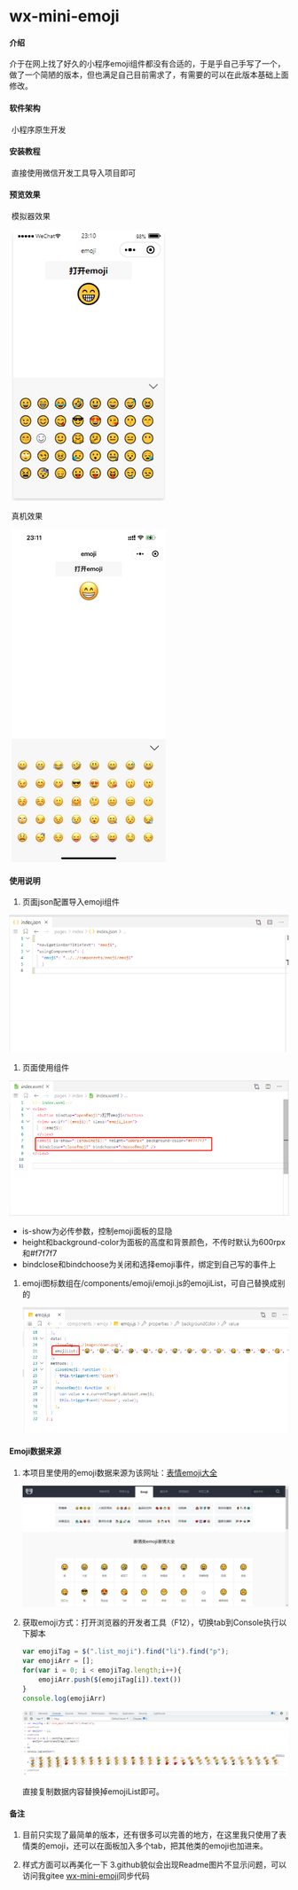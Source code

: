 # wx-mini-emoji

#### 介绍
​	介于在网上找了好久的小程序emoji组件都没有合适的，于是乎自己手写了一个，做了一个简陋的版本，但也满足自己目前需求了，有需要的可以在此版本基础上面修改。

#### 软件架构
​	小程序原生开发


#### 安装教程

​	直接使用微信开发工具导入项目即可

#### 预览效果

​	模拟器效果

​	<img src="images/virtual.png" alt="virtual"  /> 

​	真机效果

​	<img src="images/native.png" alt="native" />

#### 使用说明

1.  页面json配置导入emoji组件

![import-emoji](images/import-emoji.png)

1.  页面使用组件

![use-emoji](images/use-emoji.png)

- is-show为必传参数，控制emoji面板的显隐
- height和background-color为面板的高度和背景颜色，不传时默认为600rpx和#f7f7f7
- bindclose和bindchoose为关闭和选择emoji事件，绑定到自己写的事件上

1. emoji图标数组在/components/emoji/emoji.js的emojiList，可自己替换成别的

   ![replace-emoji](images/replace-emoji.png)

#### Emoji数据来源

1. 本项目里使用的emoji数据来源为该网址：[表情emoji大全](https://www.fuhaozi.com/emoji/biaoqing.html)

   ![emoji-html](images/emoji-html.png)

2. 获取emoji方式：打开浏览器的开发者工具（F12），切换tab到Console执行以下脚本

      ```javascript
      var emojiTag = $(".list_moji").find("li").find("p");
      var emojiArr = [];
      for(var i = 0; i < emojiTag.length;i++){ 
          emojiArr.push($(emojiTag[i]).text())
      }
      console.log(emojiArr)
      ```
   
   ![emoji-script](images/emoji-script.png)
   
    直接复制数据内容替换掉emojiList即可。


#### 备注

1. 目前只实现了最简单的版本，还有很多可以完善的地方，在这里我只使用了表情类的emoji，还可以在面板加入多个tab，把其他类的emoji也加进来。

2. 样式方面可以再美化一下
3.github貌似会出现Readme图片不显示问题，可以访问我gitee [wx-mini-emoji](https://gitee.com/youtree/wx-mini-emoji.git)同步代码

   

   
